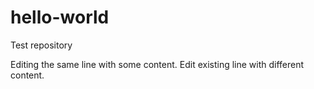 # hello-world
Test repository

Editing the same line with some content.
Edit existing line with different content.

